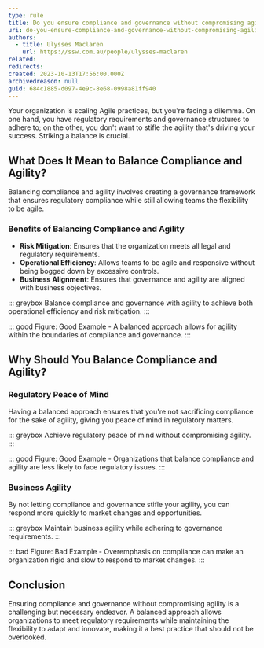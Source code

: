 ```yaml
---
type: rule
title: Do you ensure compliance and governance without compromising agility?
uri: do-you-ensure-compliance-and-governance-without-compromising-agility
authors:
  - title: Ulysses Maclaren
    url: https://ssw.com.au/people/ulysses-maclaren
related:
redirects:
created: 2023-10-13T17:56:00.000Z
archivedreason: null
guid: 684c1885-d097-4e9c-8e68-0998a81ff940
---
```

Your organization is scaling Agile practices, but you're facing a dilemma. On one hand, you have regulatory requirements and governance structures to adhere to; on the other, you don't want to stifle the agility that's driving your success. Striking a balance is crucial.

<!--endintro-->

## What Does It Mean to Balance Compliance and Agility?

Balancing compliance and agility involves creating a governance framework that ensures regulatory compliance while still allowing teams the flexibility to be agile.

### Benefits of Balancing Compliance and Agility

* **Risk Mitigation**: Ensures that the organization meets all legal and regulatory requirements.
* **Operational Efficiency**: Allows teams to be agile and responsive without being bogged down by excessive controls.
* **Business Alignment**: Ensures that governance and agility are aligned with business objectives.

::: greybox
Balance compliance and governance with agility to achieve both operational efficiency and risk mitigation.
:::

::: good
Figure: Good Example - A balanced approach allows for agility within the boundaries of compliance and governance.
:::

## Why Should You Balance Compliance and Agility?

### Regulatory Peace of Mind

Having a balanced approach ensures that you're not sacrificing compliance for the sake of agility, giving you peace of mind in regulatory matters.

::: greybox
Achieve regulatory peace of mind without compromising agility.
:::

::: good
Figure: Good Example - Organizations that balance compliance and agility are less likely to face regulatory issues.
:::

### Business Agility

By not letting compliance and governance stifle your agility, you can respond more quickly to market changes and opportunities.

::: greybox
Maintain business agility while adhering to governance requirements.
:::

::: bad
Figure: Bad Example - Overemphasis on compliance can make an organization rigid and slow to respond to market changes.
:::

## Conclusion

Ensuring compliance and governance without compromising agility is a challenging but necessary endeavor. A balanced approach allows organizations to meet regulatory requirements while maintaining the flexibility to adapt and innovate, making it a best practice that should not be overlooked.
